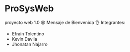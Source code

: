 # ProSysWeb
proyecto web 1.0
😎 Mensaje de Bienvenida 👌
Integrantes:
- Efrain Tolentino
- Kevin Davila
- Jhonatan Najarro